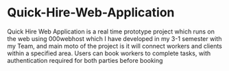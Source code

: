 # Quick-Hire-Web-Application
Quick Hire Web Application is a real time prototype project which runs on the web using 000webhost which I have developed in my 3-1 semester with my Team, and main moto of the project is it will connect workers and clients within a specified area. Users can book workers to complete tasks, with authentication required for both parties before booking
